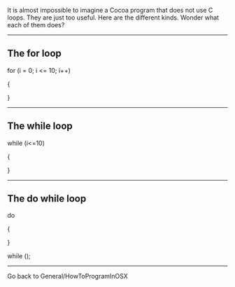 It is almost impossible to imagine a Cocoa program that does not use C loops.  They are just too useful.  Here are the different kinds.  Wonder what each of them does?

----
The for loop
----
    
for (i = 0; i <= 10; i++)

{

}


----
The while loop
----
    
while (i<=10)

{

}

----
The do while loop
----
    
do

{

}

while ();

----



Go back to General/HowToProgramInOSX